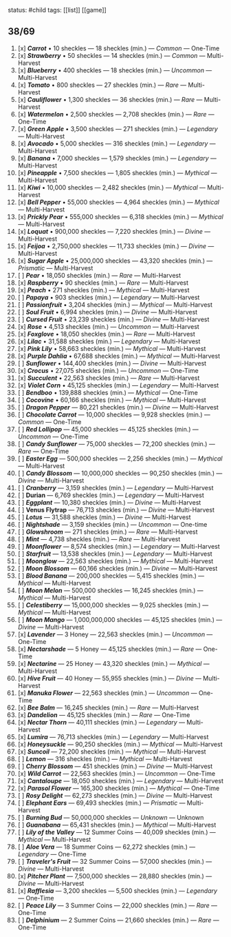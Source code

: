 status: #child 
tags: [[list]] [[game]] 

## 38/69



1. [x] ***Carrot*** • 10 sheckles — 18 sheckles (min.) — *Common* — One-Time 
2. [x] ***Strawberry*** • 50 sheckles — 14 sheckles (min.) — *Common* — Multi-Harvest
3. [x] ***Blueberry*** • 400 sheckles — 18 sheckles (min.) — *Uncommon* — Multi-Harvest
4. [x] ***Tomato*** • 800 sheckles — 27 sheckles (min.) — *Rare* — Multi-Harvest
5. [x] ***Cauliflower*** • 1,300 sheckles — 36 sheckles (min.) — *Rare* — Multi-Harvest
6. [x] ***Watermelon*** • 2,500 sheckles — 2,708 sheckles (min.) — *Rare* — One-Time
7. [x] ***Green Apple*** • 3,500 sheckles — 271 sheckles (min.) — *Legendary* — Multi-Harvest
8. [x] ***Avocado*** • 5,000 sheckles — 316 sheckles (min.) — *Legendary* — Multi-Harvest 
9. [x] ***Banana*** • 7,000 sheckles — 1,579 sheckles (min.) — *Legendary* — Multi-Harvest
10. [x] ***Pineapple*** • 7,500 sheckles — 1,805 sheckles (min.) — *Mythical* — Multi-Harvest
11. [x] ***Kiwi*** • 10,000 sheckles — 2,482 sheckles (min.) — *Mythical* — Multi-Harvest
12. [x] ***Bell Pepper*** • 55,000 sheckles — 4,964 sheckles (min.) — *Mythical* — Multi-Harvest
13. [x] ***Prickly Pear*** • 555,000 sheckles — 6,318 sheckles (min.) — *Mythical* — Multi-Harvest
14. [x] ***Loquat*** • 900,000 sheckles — 7,220 sheckles (min.) — *Divine* — Multi-Harvest
15. [x] ***Feijoa*** • 2,750,000 sheckles — 11,733 sheckles (min.) — *Divine* — Multi-Harvest
16. [x] ***Sugar Apple*** • 25,000,000 sheckles — 43,320 sheckles (min.) — *Prismatic* — Multi-Harvest
17. [ ] ***Pear*** • 18,050 sheckles (min.) — *Rare* — Multi-Harvest 
18. [x] ***Raspberry*** • 90 sheckles (min.) — *Rare* — Multi-Harvest 
19. [x] ***Peach*** • 271 sheckles (min.) — *Mythical* — Multi-Harvest
20. [ ] ***Papaya*** • 903 sheckles (min.) — *Legendary* — Multi-Harvest 
21. [ ] ***Passionfruit*** • 3,204 sheckles (min.) — *Mythical* — Multi-Harvest 
22. [ ] ***Soul Fruit*** • 6,994 sheckles (min.) — *Divine* — Multi-Harvest 
23. [ ] ***Cursed Fruit*** • 23,239 sheckles (min.) — *Divine* — Multi-Harvest
24. [x] ***Rose*** • 4,513 sheckles (min.) — *Uncommon* — Multi-Harvest
25. [x] ***Foxglove*** • 18,050 sheckles (min.) — *Rare* — Multi-Harvest 
26. [x] ***Lilac*** • 31,588 sheckles (min.) — *Legendary* — Multi-Harvest
27. [x] ***Pink Lily*** • 58,663 sheckles (min.) — *Mythical* — Multi-Harvest
28. [x] ***Purple Dahlia*** • 67,688 sheckles (min.) — *Mythical* — Multi-Harvest 
29. [ ] ***Sunflower*** • 144,400 sheckles (min.) — *Divine* — Multi-Harvest
30. [x] ***Crocus*** • 27,075 sheckles (min.) — *Uncommon* — One-Time 
31. [x] ***Succulent*** • 22,563 sheckles (min.) — *Rare* — Multi-Harvest
32. [x] ***Violet Corn*** • 45,125 sheckles (min.) — *Legendary* — Multi-Harvest 
33. [ ] ***Bendboo*** • 139,888 sheckles (min.) — *Mythical* — One-Time 
34. [ ] ***Cocovine*** • 60,166 sheckles (min.) — *Mythical* — Multi-Harvest 
35. [ ] ***Dragon Pepper*** — 80,221 sheckles (min.) — *Divine* — Multi-Harvest
36. [ ] ***Chocolate Carrot*** — 10,000 sheckles — 9,928 sheckles (min.) — *Common* — One-Time 
37. [ ] ***Red Lollipop*** — 45,000 sheckles — 45,125 sheckles (min.) — *Uncommon* — One-Time 
38. [ ] ***Candy Sunflower*** — 75,000 sheckles — 72,200 sheckles (min.) — *Rare* — One-Time 
39. [ ] ***Easter Egg*** — 500,000 sheckles — 2,256 sheckles (min.) — *Mythical* — Multi-Harvest 
40. [ ] ***Candy Blossom*** — 10,000,000 sheckles — 90,250 sheckles (min.) — *Divine* — Multi-Harvest 
41. [ ] ***Cranberry*** — 3,159 sheckles (min.) — *Legendary* — Multi-Harvest 
42. [ ] **Durian** — 6,769 sheckles (min.) — *Legendary* — Multi-Harvest 
43. [ ] ***Eggplant*** — 10,380 sheckles (min.) — *Divine* — Multi-Harvest 
44. [ ] **Venus Flytrap** — 76,713 sheckles (min.) — *Divine* — Multi-Harvest 
45. [ ] ***Lotus*** — 31,588 sheckles (min.) — *Divine* — Multi-Harvest 
46. [ ] ***Nightshade*** — 3,159 sheckles (min.) — *Uncommon* — One-time 
47. [ ] ***Glowshroom*** — 271 sheckles (min.) — *Rare* — Multi-Harvest 
48. [ ] ***Mint*** — 4,738 sheckles (min.) — *Rare* — Multi-Harvest 
49. [ ] ***Moonflower*** — 8,574 sheckles (min.) — *Legendary* — Multi-Harvest 
50. [ ] ***Starfruit*** — 13,538 sheckles (min.) — *Legendary* — Multi-Harvest
51. [ ] ***Moonglow*** — 22,563 sheckles (min.) — *Mythical* — Multi-Harvest 
52. [ ] ***Moon Blossom*** — 60,166 sheckles (min.) — *Divine* — Multi-Harvest 
53. [ ] ***Blood Banana*** — 200,000 sheckles — 5,415 sheckles (min.) — *Mythical* — Multi-Harvest 
54. [ ] ***Moon Melon*** — 500,000 sheckles — 16,245 sheckles (min.) — *Mythical* — Multi-Harvest 
55. [ ] ***Celestiberry*** — 15,000,000 sheckles — 9,025 sheckles (min.) — *Mythical* — Multi-Harvest 
56. [ ] ***Moon Mango*** — 1,000,000,000 sheckles — 45,125 sheckles (min.) — *Divine* — Multi-Harvest 
57. [x] ***Lavender*** — 3 Honey — 22,563 sheckles (min.) — *Uncommon* — One-Time 
58. [x] ***Nectarshade*** — 5 Honey — 45,125 sheckles (min.) — *Rare* — One-Time
59. [x] ***Nectarine*** — 25 Honey — 43,320 sheckles (min.) — *Mythical* — Multi-Harvest
60. [x] ***Hive Fruit*** — 40 Honey — 55,955 sheckles (min.) — *Divine* — Multi-Harvest
61. [x] ***Manuka Flower*** — 22,563 sheckles (min.) — *Uncommon* — One-Time 
62. [x] ***Bee Balm*** — 16,245 sheckles (min.) — *Rare* — Multi-Harvest 
63. [x] ***Dandelion*** — 45,125 sheckles (min.) — *Rare* — One-Time 
64. [x] ***Nectar Thorn*** — 40,111 sheckles (min.) — *Legendary* — Multi-Harvest 
65. [x] ***Lumira*** — 76,713 sheckles (min.) — *Legendary* — Multi-Harvest 
66. [x] ***Honeysuckle*** — 90,250 sheckles (min.) — *Mythical* — Multi-Harvest 
67. [x] ***Suncoil*** — 72,200 sheckles (min.) — *Mythical* — Multi-Harvest 
68. [ ] ***Lemon*** — 316 sheckles (min.) — *Mythical* — Multi-Harvest 
69. [ ] ***Cherry Blossom*** — 451 sheckles (min.) — *Divine* — Multi-Harvest 
70. [x] ***Wild Carrot*** — 22,563 sheckles (min.) — *Uncommon* — One-Time
71. [x] ***Cantaloupe*** — 18,050 sheckles (min.) — *Legendary* — Multi-Harvest
72. [x] ***Parasol Flower*** — 165,300 sheckles (min.) — *Mythical* — One-Time
73. [ ] ***Rosy Delight*** — 62,273 sheckles (min.) — *Divine* — Multi-Harvest
74. [ ] ***Elephant Ears*** — 69,493 sheckles (min.) — *Prismatic* — Multi-Harvest
75. [ ] ***Burning Bud*** — 50,000,000 sheckles — *Unknown* — Unknown
76. [ ] ***Guanabana*** — 65,431 sheckles (min.) — *Mythical* — Multi-Harvest
77. [ ] ***Lily of the Valley*** — 12 Summer Coins — 40,009 sheckles (min.) — *Mythical* — Multi-Harvest
78. [ ] ***Aloe Vera*** — 18 Summer Coins — 62,272 sheckles (min.) — *Legendary* — One-Time
79. [ ] ***Traveler's Fruit*** — 32 Summer Coins — 57,000 sheckles (min.) — *Divine* — Multi-Harvest
80. [x] ***Pitcher Plant*** — 7,500,000 sheckles — 28,880 sheckles (min.) — *Divine* — Multi-Harvest
81. [x] ***Rafflesia*** — 3,200 sheckles — 5,500 sheckles (min.) — *Legendary* — One-Time 
82. [ ] ***Peace Lily*** — 3 Summer Coins — 22,000 sheckles (min.) — *Rare* — One-Time
83. [ ] ***Delphinium*** — 2 Summer Coins — 21,660 sheckles (min.) — *Rare* — One-Time